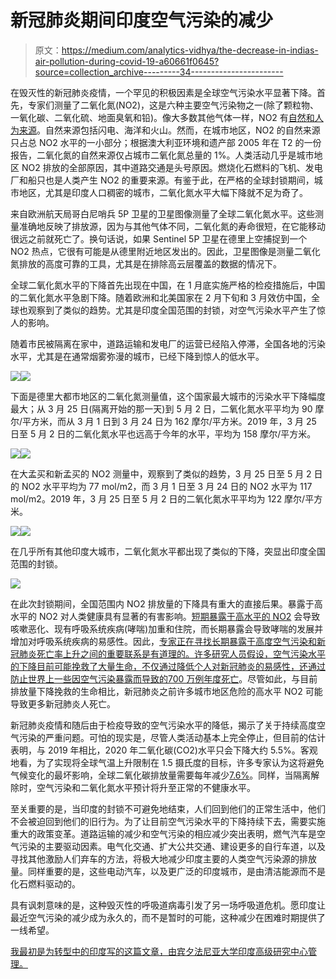 # 新冠肺炎期间印度空气污染的减少

> 原文：<https://medium.com/analytics-vidhya/the-decrease-in-indias-air-pollution-during-covid-19-a60661f0645?source=collection_archive---------34----------------------->

在毁灭性的新冠肺炎疫情，一个罕见的积极因素是全球空气污染水平显著下降。首先，专家们测量了二氧化氮(NO2)，这是六种主要空气污染物之一(除了颗粒物、一氧化碳、二氧化硫、地面臭氧和铅)。像大多数其他气体一样，NO2 有[自然和人为来源](https://greenhousemaps.com/learn/#nitrogen-dioxide)。自然来源包括闪电、海洋和火山。然而，在城市地区，NO2 的自然来源只占总 NO2 水平的一小部分；根据澳大利亚环境和遗产部 2005 年在 T2 的一份报告，二氧化氮的自然来源仅占城市二氧化氮总量的 1%。人类活动几乎是城市地区 NO2 排放的全部原因，其中道路交通是头号原因。燃烧化石燃料的飞机、发电厂和船只也是人类产生 NO2 的重要来源。有鉴于此，在严格的全球封锁期间，城市地区，尤其是印度人口稠密的城市，二氧化氮水平大幅下降就不足为奇了。

来自欧洲航天局哥白尼哨兵 5P 卫星的卫星图像测量了全球二氧化氮水平。这些测量准确地反映了排放源，因为与其他气体不同，二氧化氮的寿命很短，在它能移动很远之前就死亡了。换句话说，如果 Sentinel 5P 卫星在德里上空捕捉到一个 NO2 热点，它很有可能是从德里附近地区发出的。因此，卫星图像是测量二氧化氮排放的高度可靠的工具，尤其是在排除高云层覆盖的数据的情况下。

全球二氧化氮水平的下降首先出现在中国，在 1 月底实施严格的检疫措施后，中国的二氧化氮水平急剧下降。随着欧洲和北美国家在 2 月下旬和 3 月效仿中国，全球也观察到了类似的趋势。尤其是印度全国范围的封锁，对空气污染水平产生了惊人的影响。

随着市民被隔离在家中，道路运输和发电厂的运营已经陷入停滞，全国各地的污染水平，尤其是在通常烟雾弥漫的城市，已经下降到惊人的低水平。

![](img/9c7a70b67bf6d2d2e8460ffebf998047.png)![](img/6c36cb416f5a2d6cf086d6d0cf38d773.png)

下面是德里大都市地区的二氧化氮测量值，这个国家最大城市的污染水平下降幅度最大；从 3 月 25 日(隔离开始的那一天)到 5 月 2 日，二氧化氮水平平均为 90 摩尔/平方米，而从 3 月 1 日到 3 月 24 日为 162 摩尔/平方米。2019 年，3 月 25 日至 5 月 2 日的二氧化氮水平也远高于今年的水平，平均为 158 摩尔/平方米。

![](img/1139d7345332ec6d1d57aa38ed0da03a.png)![](img/ce88433208dfc2b8fc8eb9a53345a3f9.png)

在大孟买和新孟买的 NO2 测量中，观察到了类似的趋势，3 月 25 日至 5 月 2 日的 NO2 水平平均为 77 mol/m2，而 3 月 1 日至 3 月 24 日的 NO2 水平为 117 mol/m2。2019 年，3 月 25 日至 5 月 2 日的二氧化氮水平平均为 122 摩尔/平方米。

![](img/31a1361d6a083fd590ba1399e89d2b72.png)![](img/a6c328ac4780e56ce2f6925245f18c28.png)

在几乎所有其他印度大城市，二氧化氮水平都出现了类似的下降，突显出印度全国范围的封锁。

![](img/06b6aea5d7421f83d54d8170e8c3f624.png)

在此次封锁期间，全国范围内 NO2 排放量的下降具有重大的直接后果。暴露于高水平的 NO2 对人类健康具有显著的有害影响。[短期暴露于高水平的 NO2](https://www.epa.gov/no2-pollution/basic-information-about-no2#Effects) 会导致咳嗽恶化、现有呼吸系统疾病(哮喘)加重和住院，而长期暴露会导致哮喘的发展并增加对呼吸系统疾病的易感性。因此，[专家正在寻找长期暴露于高度空气污染和新冠肺炎死亡率上升之间的重要联系是有道理的。许多研究人员假设，空气污染水平的下降目前可能挽救了大量生命，不仅通过降低个人对新冠肺炎的易感性，还通过防止世界上一些因空气污染暴露而导致的](https://www.theguardian.com/environment/2020/apr/20/air-pollution-may-be-key-contributor-to-covid-19-deaths-study)[700 万例年度死亡](https://www.who.int/health-topics/air-pollution#tab=tab_1)。尽管如此，与目前排放量下降挽救的生命相比，新冠肺炎之前许多城市地区危险的高水平 NO2 可能导致更多新冠肺炎人死亡。

新冠肺炎疫情和随后由于检疫导致的空气污染水平的降低，揭示了关于持续高度空气污染的严重问题。可怕的现实是，尽管人类活动基本上完全停止，但目前的估计表明，与 2019 年相比，2020 年二氧化碳(CO2)水平只会下降大约 5.5%。客观地看，为了实现将全球气温上升限制在 1.5 摄氏度的目标，许多专家认为这将避免气候变化的最坏影响，全球二氧化碳排放量需要每年减少[7.6%](https://wedocs.unep.org/bitstream/handle/20.500.11822/30797/EGR2019.pdf?sequence=1&isAllowed=y)。同样，当隔离解除时，空气污染和二氧化氮水平预计将升至正常的不健康水平。

至关重要的是，当印度的封锁不可避免地结束，人们回到他们的正常生活中，他们不会被迫回到他们的旧行为。为了让目前空气污染水平的下降持续下去，需要实施重大的政策变革。道路运输的减少和空气污染的相应减少突出表明，燃气汽车是空气污染的主要驱动因素。电气化交通、扩大公共交通、建设更多的自行车道，以及寻找其他激励人们弃车的方法，将极大地减少印度主要的人类空气污染源的排放量。同样重要的是，这些电动汽车，以及更广泛的印度城市，是由清洁能源而不是化石燃料驱动的。

具有讽刺意味的是，这种毁灭性的呼吸道病毒引发了另一场呼吸道危机。愿印度让最近空气污染的减少成为永久的，而不是暂时的可能，这种减少在困难时期提供了一线希望。

[我最初是为转型中的印度写的这篇文章，由宾夕法尼亚大学印度高级研究中心管理。](https://casi.sas.upenn.edu/iit/jamespoetzscher)